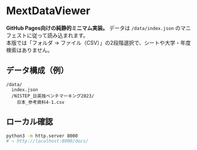# MextDataViewer

**GitHub Pages向けの純静的ミニマム実装。** データは `/data/index.json` のマニフェストに従って読み込まれます。  
本版では「フォルダ → ファイル（CSV）」の2段階選択で、シートや大学・年度検索はありません。

## データ構成（例）
```
/data/
  index.json
  /NISTEP_日英独ベンチマーキング2023/
    日本_参考資料4-1.csv
```

## ローカル確認
```bash
python3 -m http.server 8000
# → http://localhost:8000/docs/
```
